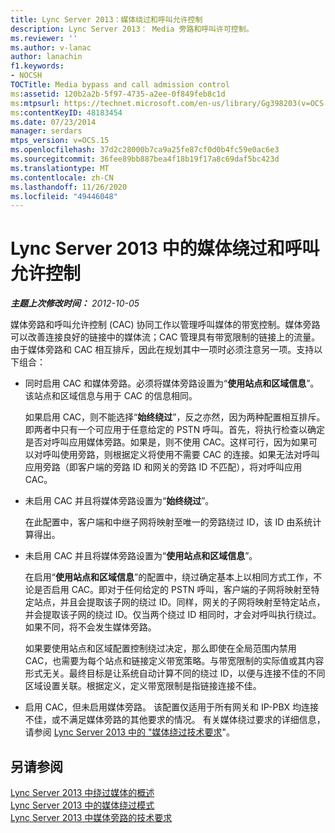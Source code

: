 ```yaml
---
title: Lync Server 2013：媒体绕过和呼叫允许控制
description: Lync Server 2013： Media 旁路和呼叫许可控制。
ms.reviewer: ''
ms.author: v-lanac
author: lanachin
f1.keywords:
- NOCSH
TOCTitle: Media bypass and call admission control
ms:assetid: 120b2a2b-5f97-4735-a2ee-0f849feb8c1d
ms:mtpsurl: https://technet.microsoft.com/en-us/library/Gg398203(v=OCS.15)
ms:contentKeyID: 48183454
ms.date: 07/23/2014
manager: serdars
mtps_version: v=OCS.15
ms.openlocfilehash: 37d2c28000b7ca9a25fe87cf0d0b4fc59e0ac6e3
ms.sourcegitcommit: 36fee89bb887bea4f18b19f17a8c69daf5bc423d
ms.translationtype: MT
ms.contentlocale: zh-CN
ms.lasthandoff: 11/26/2020
ms.locfileid: "49446048"
---
```

# <a name="media-bypass-and-call-admission-control-in-lync-server-2013"></a>Lync Server 2013 中的媒体绕过和呼叫允许控制

<div data-xmlns="http://www.w3.org/1999/xhtml">

<div class="topic" data-xmlns="http://www.w3.org/1999/xhtml" data-msxsl="urn:schemas-microsoft-com:xslt" data-cs="https://msdn.microsoft.com/">

<div data-asp="https://msdn2.microsoft.com/asp">



</div>

<div id="mainSection">

<div id="mainBody">

<span> </span>

_**主题上次修改时间：** 2012-10-05_

媒体旁路和呼叫允许控制 (CAC) 协同工作以管理呼叫媒体的带宽控制。媒体旁路可以改善连接良好的链接中的媒体流；CAC 管理具有带宽限制的链接上的流量。由于媒体旁路和 CAC 相互排斥，因此在规划其中一项时必须注意另一项。支持以下组合：

  - 同时启用 CAC 和媒体旁路。必须将媒体旁路设置为“**使用站点和区域信息**”。该站点和区域信息与用于 CAC 的信息相同。
    
    如果启用 CAC，则不能选择“**始终绕过**”，反之亦然，因为两种配置相互排斥。即两者中只有一个可应用于任意给定的 PSTN 呼叫。首先，将执行检查以确定是否对呼叫应用媒体旁路。如果是，则不使用 CAC。这样可行，因为如果可以对呼叫使用旁路，则根据定义将使用不需要 CAC 的连接。如果无法对呼叫应用旁路（即客户端的旁路 ID 和网关的旁路 ID 不匹配），将对呼叫应用 CAC。

  - 未启用 CAC 并且将媒体旁路设置为“**始终绕过**”。
    
    在此配置中，客户端和中继子网将映射至唯一的旁路绕过 ID，该 ID 由系统计算得出。

  - 未启用 CAC 并且将媒体旁路设置为“**使用站点和区域信息**”。
    
    在启用“**使用站点和区域信息**”的配置中，绕过确定基本上以相同方式工作，不论是否启用 CAC。即对于任何给定的 PSTN 呼叫，客户端的子网将映射至特定站点，并且会提取该子网的绕过 ID。同样，网关的子网将映射至特定站点，并会提取该子网的绕过 ID。仅当两个绕过 ID 相同时，才会对呼叫执行绕过。如果不同，将不会发生媒体旁路。
    
    如果要使用站点和区域配置控制绕过决定，那么即使在全局范围内禁用 CAC，也需要为每个站点和链接定义带宽策略。与带宽限制的实际值或其内容形式无关。最终目标是让系统自动计算不同的绕过 ID，以便与连接不佳的不同区域设置关联。根据定义，定义带宽限制是指链接连接不佳。

  - 启用 CAC，但未启用媒体旁路。 该配置仅适用于所有网关和 IP-PBX 均连接不佳，或不满足媒体旁路的其他要求的情况。 有关媒体绕过要求的详细信息，请参阅 [Lync Server 2013 中的 "媒体绕过技术要求](lync-server-2013-technical-requirements-for-media-bypass.md)"。

<div>

## <a name="see-also"></a>另请参阅


[Lync Server 2013 中绕过媒体的概述](lync-server-2013-overview-of-media-bypass.md)  
[Lync Server 2013 中的媒体绕过模式](lync-server-2013-media-bypass-modes.md)  
[Lync Server 2013 中媒体旁路的技术要求](lync-server-2013-technical-requirements-for-media-bypass.md)  
  

</div>

</div>

<span> </span>

</div>

</div>

</div>

